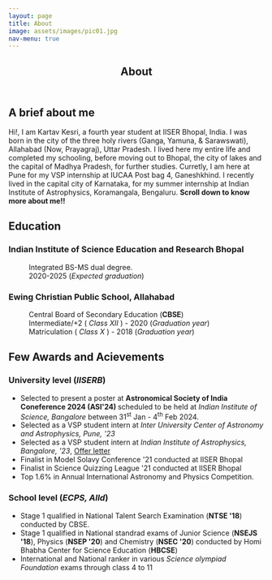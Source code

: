 ```yaml
---
layout: page
title: About
image: assets/images/pic01.jpg
nav-menu: true
---
```


<!-- Main -->
<div id="main" class="alt">

<!-- One -->
<section id="one">
	<div class="inner">
		<header class="major">
			<h1>About</h1>
		</header>

<!-- Content -->
<h2 id="content">A brief about me</h2>
<p>Hi!, I am Kartav Kesri, a fourth year student at IISER Bhopal, India. I was born in the city of the three holy rivers (Ganga, Yamuna, & Sarawswati), Allahabad (Now, Prayagraj), Uttar Pradesh. I lived here my entire life and completed my schooling, before moving out to Bhopal, the city of lakes and the capital of Madhya Pradesh, for further studies. Curretly, I am here at Pune for my VSP internship at IUCAA Post bag 4, Ganeshkhind. I recently lived in the capital city of Karnataka, for my summer internship at Indian Institute of Astrophysics, Koramangala, Bengaluru. <b>Scroll down to know more about me!!</b></p> 

<h2 id="content">Education</h2>
<div class="row">
	<div class="12u 12u$(medium)">
		<dl>
		<h3><dt>Indian Institute of Science Education and Research Bhopal</dt></h3>
		<dd>
		<p>Integrated BS-MS dual degree. <br/> 2020-2025 (<i>Expected graduation</i>) </p>
		</dd>
		</dl>
		<dl>
		<h3><dt>Ewing Christian Public School, Allahabad</dt></h3>
		<dd>
		<p>Central Board of Secondary Education (<b>CBSE</b>) <br /> Intermediate/+2 (<i> Class XII </i>) - 2020 (<i>Graduation year</i>) <br /> Matriculation (<i> Class X </i>) - 2018 (<i>Graduation year</i>)</p>
		</dd>
		</dl>
	</div>
</div>


<h2 id="content">Few Awards and Acievements</h2>
<!-- Lists -->
<h3>University level (<i>IISERB</i>)</h3>
<div class="row">
	<div class="12u 12u$(medium)">
		<ul>
			<li>Selected to present a poster at <b> Astronomical Society of India Coneference 2024 (ASI'24) </b> scheduled to be held at <i>Indian Institute of Science, Bangalore </i> between 31<sup>st</sup> Jan - 4<sup>th</sup> Feb 2024.</li>
			<li>Selected as a VSP student intern at <i>Inter University Center of Astronomy and Astrophysics, Pune, '23 </i></li>
			<li>Selected as a VSP student intern at <i>Indian Institute of Astrophysics, Bangalore, '23</i>, <a href="https://drive.google.com/file/d/1Rm5TE16ZV34OoNVVI_8i64qSaOgeykiZ/view">Offer letter</a></li>
			<li>Finalist in Model Solavy Conference '21 conducted at IISER Bhopal</li>
			<li>Finalist in Science Quizzing League '21 conducted at IISER Bhopal</li>
			<li> Top 1.6% in Annual International Astronomy and Physics Competition. </li>
		</ul>
	</div>
</div>

<h3>School level (<i>ECPS, Alld</i>)</h3>
<div class="row">
	<div class="12u 12u$(medium)">
		<ul>
			<li> Stage 1 qualified in National Talent Search Examination (<b>NTSE '18</b>) conducted by CBSE. </li>
			<li>Stage 1 qualified in National standrad exams of Junior Science (<b>NSEJS '18</b>), Physics (<b>NSEP '20</b>) and Chemistry (<b>NSEC '20</b>) conducted by Homi Bhabha Center for Science Education (<b>HBCSE</b>) </li>
			<li>International and National ranker in various <i> Science olympiad Foundation</i> exams through class 4 to 11</li>			
		</ul>
	</div>
</div>